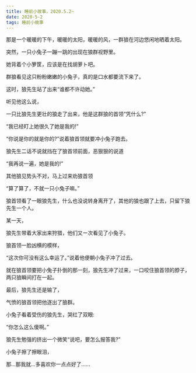 ```yaml
---
title: 睡前小故事，2020.5.2~
date: 2020-5-2
tags: 睡前小故事
---
```


那是一个暖暖的下午，暖暖的太阳，暖暖的风，一群狼在河边悠闲地晒着太阳。

突然，一只小兔子一蹦一跳的出现在狼群视野里。<!-- more -->

她背着个小箩筐，应该是在找胡萝ト吧。

群狼看见这只粉粉嫩嫩的小兔子，真的是口水都要流下来了。

这时，狼先生站了出来“谁都不许动她。”

听见他这么说，

一只比狼先生更壮的狼走了出来，他是这群狼的首领“凭什么?”


“我已经盯上她很久了她是我的!”

“你说是你的就是你的?”说着狼首领就要冲小兔子跑去。

狼先生二话不说就挡在了狼首领前面，恶狠狠的说道

“我再说一遍，她是我的!”

其他狼见势头不对，马上过来劝狼首领

“算了算了，不就一只小兔子嘛。”


狼首领看了一眼狼先生，什么也没说转身离开了，其他的狼也跟了上去，只留下狼先生一个人。

某一天，

狼先生带着大家出来狩猎，他们又ー次看见了小兔子。

狼首领一脸凶横的模样，

“这次你可没有这么幸运了。”说着他便朝小兔子冲了过去。

就在狼首领要把小兔子扑倒的那一刻，狼先生冲了过来，一口咬住狼首领的脖子，两只狼瞬间打在一起。


最后，狼先生还是输了，

气愤的狼首领把他逐出了狼群。

小兔子看着受伤的狼先生，哭红了双眼:

“你怎么这么傻啊。”

狼先生勉强的挤出一个微笑“说吧，要怎么报答我?”

小兔子擦了擦眼泪，

那...那我就...多喜欢你一点点好了......